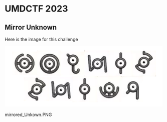 # UMDCTF 2023
## Mirror Unknown
Here is the image for this challenge 

![Mirror Unknown File](Mirror_Unkown.PNG)

mirrored_Unkown.PNG
